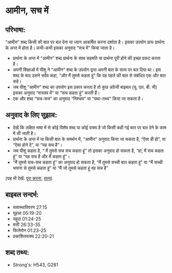 # आमीन, सच में #

## परिभाषा: ##

“आमीन” शब्द किसी की बात पर बल देना या ध्यान आकर्षित करना दर्शाता है। इसका उपयोग प्रायः प्रार्थना के अन्त में होता है। कभी-कभी इसका अनुवाद “सच में” किया जाता है।

* प्रार्थना के अन्त में “आमीन” शब्द प्रार्थना के साथ सहमति या प्रार्थना पूरी होने की इच्छा प्रकट करता है।
* अपनी शिक्षाओं में यीशु ने “आमीन” शब्द के उपयोग द्वारा अपनी बात के सत्य पर बल दिया था। इस शब्द के बाद उसने सदैव कहा, “और मैं तुमसे कहता हूं” कि वह पहले की बात से संबंधित एक और बात कहे।
* जब यीशु “आमीन” शब्द का उपयोग इस प्रकार करता है तो कुछ अंग्रेजी बाइबल (यू. एल. बी. भी) इसका अनुवाद “वास्तव में” या “सच कहता हूं” करती हैं।
* एक और शब्द “सच-सच” का अनुवाद “निश्चय” या “यथा-तथ्य” किया जा सकता है।

## अनुवाद के लिए सुझाव: ##

* देखें कि लक्षित भाषा में से कोई विशेष शब्द या कोई वाक्य है जो किसी कही गई बात पर बल देने के काम में ली जाती है।
* प्रार्थना के अन्त में या किसी बात के समर्थन में, “आमीन” अनुवाद किया जा सकता है, “ऐसा ही हो”, या “ऐसा होने दे”, या “यह सच है”।
* जब यीशु कहता है, “ मैं तुमसे सच सच कहता हूं” तो इसका अनुवाद हो सकता है, “हां, मैं सच कहता हूं” या “यह सच है और मैं कहता हूं”।
* “मैं तुमसे सच-सच कहता हूं” का अनुवाद हो सकता है, “मैं तुमसे सच्ची बात कहता हूं” या “मैं सच्ची भावना से तुमसे कहता हूं” या “मैं जो तुमसे कहता हूं वह सच है”

(यह भी देखें: [पूरा करना](../fulfill.md), [सत्य](../true.md))

## बाइबल सन्दर्भ: ##

* व्यवस्थाविवरण 27:15
* यूहन्ना 05:19-20
* यहूदा 01:24-25
* मत्ती 26:33-35
* फिलेमोन 01:23-25
* प्रकाशितवाक्य 22:20-21

## शब्द तथ्य: ##

* Strong's: H543, G281
